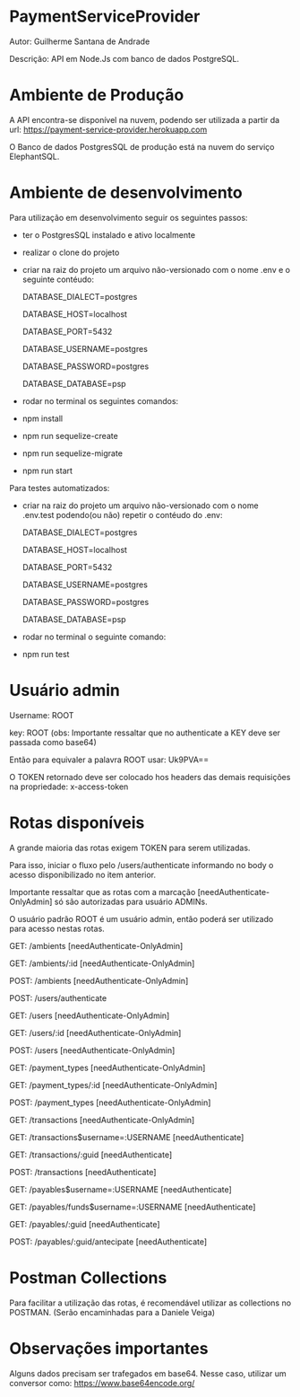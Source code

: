 # PaymentServiceProvider

Autor: Guilherme Santana de Andrade

Descrição: API em Node.Js com banco de dados PostgreSQL.


# Ambiente de Produção

A API encontra-se disponível na nuvem, podendo ser utilizada a partir da url: https://payment-service-provider.herokuapp.com

O Banco de dados PostgresSQL de produção está na nuvem do serviço ElephantSQL.

# Ambiente de desenvolvimento

Para utilização em desenvolvimento seguir os seguintes passos:
- ter o PostgresSQL instalado e ativo localmente
- realizar o clone do projeto
- criar na raiz do projeto um arquivo não-versionado com o nome .env e o seguinte contéudo:

	DATABASE_DIALECT=postgres

	DATABASE_HOST=localhost

	DATABASE_PORT=5432

	DATABASE_USERNAME=postgres

	DATABASE_PASSWORD=postgres

	DATABASE_DATABASE=psp
- rodar no terminal os seguintes comandos: 
- npm install
- npm run sequelize-create
- npm run sequelize-migrate
- npm run start

Para testes automatizados:
- criar na raiz do projeto um arquivo não-versionado com o nome .env.test podendo(ou não) repetir o contéudo do .env:

	DATABASE_DIALECT=postgres

	DATABASE_HOST=localhost

	DATABASE_PORT=5432

	DATABASE_USERNAME=postgres

	DATABASE_PASSWORD=postgres

	DATABASE_DATABASE=psp
- rodar no terminal o seguinte comando:
- npm run test

# Usuário admin
Username: ROOT

key: ROOT (obs: Importante ressaltar que no authenticate a KEY deve ser passada como base64)

Então para equivaler a palavra ROOT usar: Uk9PVA==

O TOKEN retornado deve ser colocado hos headers das demais requisições na propriedade: x-access-token

# Rotas disponíveis
A grande maioria das rotas exigem TOKEN para serem utilizadas.

Para isso, iniciar o fluxo pelo /users/authenticate informando no body o acesso disponibilizado no item anterior.

Importante ressaltar que as rotas com a marcação [needAuthenticate-OnlyAdmin] só são autorizadas para usuário ADMINs.

O usuário padrão ROOT é um usuário admin, então poderá ser utilizado para acesso nestas rotas.


GET: /ambients 		[needAuthenticate-OnlyAdmin]

GET: /ambients/:id 	[needAuthenticate-OnlyAdmin]

POST: /ambients		[needAuthenticate-OnlyAdmin]


POST: /users/authenticate

GET: /users			[needAuthenticate-OnlyAdmin]

GET: /users/:id		[needAuthenticate-OnlyAdmin]

POST: /users		[needAuthenticate-OnlyAdmin]


GET: /payment_types		[needAuthenticate-OnlyAdmin]

GET: /payment_types/:id [needAuthenticate-OnlyAdmin]

POST: /payment_types	[needAuthenticate-OnlyAdmin]


GET: /transactions						[needAuthenticate-OnlyAdmin]

GET: /transactions$username=:USERNAME	[needAuthenticate]

GET: /transactions/:guid				[needAuthenticate]

POST: /transactions						[needAuthenticate]


GET: /payables$username=:USERNAME		[needAuthenticate]

GET: /payables/funds$username=:USERNAME	[needAuthenticate]

GET: /payables/:guid					[needAuthenticate]

POST: /payables/:guid/antecipate		[needAuthenticate]


# Postman Collections

Para facilitar a utilização das rotas, é recomendável utilizar as collections no POSTMAN.
(Serão encaminhadas para a Daniele Veiga)

# Observações importantes

Alguns dados precisam ser trafegados em base64. Nesse caso, utilizar um conversor como: https://www.base64encode.org/